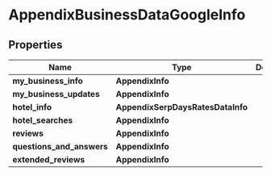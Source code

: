# AppendixBusinessDataGoogleInfo


## Properties

| Name | Type | Description | Notes |
|------------ | ------------- | ------------- | -------------|
**my_business_info** | **AppendixInfo** |  |[optional]|
**my_business_updates** | **AppendixInfo** |  |[optional]|
**hotel_info** | **AppendixSerpDaysRatesDataInfo** |  |[optional]|
**hotel_searches** | **AppendixInfo** |  |[optional]|
**reviews** | **AppendixInfo** |  |[optional]|
**questions_and_answers** | **AppendixInfo** |  |[optional]|
**extended_reviews** | **AppendixInfo** |  |[optional]|
